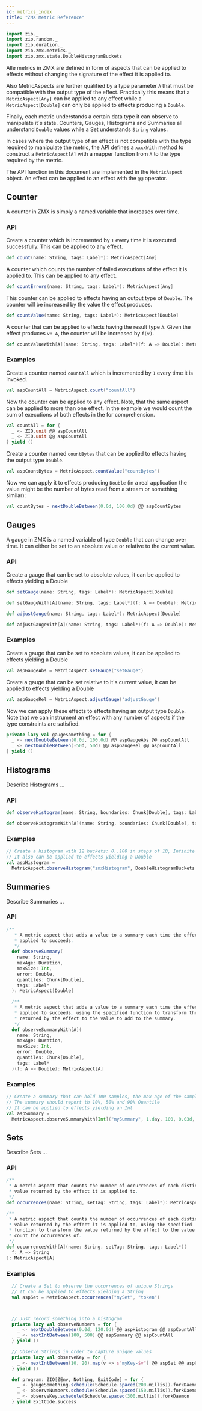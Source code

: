 ```yaml
---
id: metrics_index
title: "ZMX Metric Reference"
---
```


```scala mdoc:invisible
import zio._
import zio.random._
import zio.duration._
import zio.zmx.metrics._
import zio.zmx.state.DoubleHistogramBuckets
```

Alle metrics in ZMX are defined in form of aspects that can be applied to effects without changing 
the signature of the effect it is applied to. 

Also MetricAspects are further qualified by a type parameter `A` that must be compatible with the 
output type of the effect. Practically this means that a `MetricAspect[Any]` can be applied to 
any effect while a `MetricAspect[Double]` can only be applied to effects producing a `Double`.

Finally, each metric understands a certain data type it can observe to manipulate it´s state. 
Counters, Gauges, Histograms and Summaries all understand `Double` values while a Set understands 
`String` values. 

In cases where the output type of an effect is not compatible with the type required to manipulate the 
metric, the API defines a `xxxxWith` method to construct a `MetricAspect[A]` with a mapper function 
from `A` to the type required by the metric.

The API function in this document are implemented in the `MetricAspect` object. An effect can be applied to an effect with the `@@` operator. 


## Counter

A counter in ZMX is simply a named variable that increases over time.

### API 

Create a counter which is incremented by `1` every time it is executed successfully. This can be applied to any effect. 

```scala
def count(name: String, tags: Label*): MetricAspect[Any]
```  

A counter which counts the number of failed executions of the effect it is applied to. This can 
be applied to any effect. 

```scala
def countErrors(name: String, tags: Label*): MetricAspect[Any]
```

This counter can be applied to effects having an output type of `Double`. The counter will be 
increased by the value the effect produces. 

```scala
def countValue(name: String, tags: Label*): MetricAspect[Double]
```

A counter that can be applied to effects having the result type `A`. Given the effect 
produces `v: A`, the counter will be increased by `f(v)`.
```scala
def countValueWith[A](name: String, tags: Label*)(f: A => Double): MetricAspect[A]
```

### Examples

Create a counter named `countAll` which is incremented by `1` every time it is invoked. 

```scala mdoc:silent
val aspCountAll = MetricAspect.count("countAll")
```

Now the counter can be applied to any effect. Note, that the same aspect can be applied 
to more than one effect. In the example we would count the sum of executions of both effects 
in the for comprehension. 

```scala mdoc:silent
val countAll = for {
  _ <- ZIO.unit @@ aspCountAll
  _ <- ZIO.unit @@ aspCountAll
} yield ()
```  

Create a counter named `countBytes` that can be applied to effects having the output type `Double`. 

```scala mdoc:silent
val aspCountBytes = MetricAspect.countValue("countBytes")
```

Now we can apply it to effects producing `Double` (in a real application the value might be 
the number of bytes read from a stream or something similar):

```scala mdoc:silent
val countBytes = nextDoubleBetween(0.0d, 100.0d) @@ aspCountBytes
```

## Gauges

A gauge in ZMX is a named variable of type `Double` that can change over time. It can either be set 
to an absolute value or relative to the current value.

### API 

Create a gauge that can be set to absolute values, it can be applied to effects yielding a Double

```scala
def setGauge(name: String, tags: Label*): MetricAspect[Double]
```

```scala
def setGaugeWith[A](name: String, tags: Label*)(f: A => Double): MetricAspect[A]
```

```scala
def adjustGauge(name: String, tags: Label*): MetricAspect[Double]
```

```scala
def adjustGaugeWith[A](name: String, tags: Label*)(f: A => Double): MetricAspect[A]
```

### Examples 

Create a gauge that can be set to absolute values, it can be applied to effects yielding a Double

```scala mdoc:silent
val aspGaugeAbs = MetricAspect.setGauge("setGauge")
```

Create a gauge that can be set relative to it's current value, it can be applied to effects 
yielding a Double

```scala mdoc:silent
val aspGaugeRel = MetricAspect.adjustGauge("adjustGauge")
```

Now we can apply these effects to effects having an output type `Double`. Note that we can instrument 
an effect with any number of aspects if the type constraints are satisfied.

```scala mdoc:silent
private lazy val gaugeSomething = for {
  _ <- nextDoubleBetween(0.0d, 100.0d) @@ aspGaugeAbs @@ aspCountAll
  _ <- nextDoubleBetween(-50d, 50d) @@ aspGaugeRel @@ aspCountAll
} yield ()
```

## Histograms

Describe Histograms ... 

### API 

```scala
def observeHistogram(name: String, boundaries: Chunk[Double], tags: Label*): MetricAspect[Double]
```

```scala
def observeHistogramWith[A](name: String, boundaries: Chunk[Double], tags: Label*)(
```

### Examples

```scala mdoc:silent
// Create a histogram with 12 buckets: 0..100 in steps of 10, Infinite
// It also can be applied to effects yielding a Double
val aspHistogram =
  MetricAspect.observeHistogram("zmxHistogram", DoubleHistogramBuckets.linear(0.0d, 10.0d, 11).boundaries)
```

## Summaries

Describe Summaries ... 

### API 

```scala
/**
   * A metric aspect that adds a value to a summary each time the effect it is
   * applied to succeeds.
   */
  def observeSummary(
    name: String,
    maxAge: Duration,
    maxSize: Int,
    error: Double,
    quantiles: Chunk[Double],
    tags: Label*
  ): MetricAspect[Double]

  /**
   * A metric aspect that adds a value to a summary each time the effect it is
   * applied to succeeds, using the specified function to transform the value
   * returned by the effect to the value to add to the summary.
   */
  def observeSummaryWith[A](
    name: String,
    maxAge: Duration,
    maxSize: Int,
    error: Double,
    quantiles: Chunk[Double],
    tags: Label*
  )(f: A => Double): MetricAspect[A]
```  

### Examples

```scala mdoc:silent
// Create a summary that can hold 100 samples, the max age of the samples is 1 day.
// The summary should report th 10%, 50% and 90% Quantile
// It can be applied to effects yielding an Int
val aspSummary =
  MetricAspect.observeSummaryWith[Int]("mySummary", 1.day, 100, 0.03d, Chunk(0.1, 0.5, 0.9))(_.toDouble)
```

## Sets

Describe Sets ...

### API

```scala
/**
 * A metric aspect that counts the number of occurrences of each distinct
 * value returned by the effect it is applied to.
 */
def occurrences(name: String, setTag: String, tags: Label*): MetricAspect[String]

/**
 * A metric aspect that counts the number of occurrences of each distinct
 * value returned by the effect it is applied to, using the specified
 * function to transform the value returned by the effect to the value to
 * count the occurrences of.
 */
def occurrencesWith[A](name: String, setTag: String, tags: Label*)(
  f: A => String
): MetricAspect[A]
```

### Examples

```scala mdoc:silent
  // Create a Set to observe the occurrences of unique Strings
  // It can be applied to effects yielding a String
  val aspSet = MetricAspect.occurrences("mySet", "token")
```  







```scala mdoc:invisible


  // Just record something into a histogram
  private lazy val observeNumbers = for {
    _ <- nextDoubleBetween(0.0d, 120.0d) @@ aspHistogram @@ aspCountAll
    _ <- nextIntBetween(100, 500) @@ aspSummary @@ aspCountAll
  } yield ()

  // Observe Strings in order to capture unique values
  private lazy val observeKey = for {
    _ <- nextIntBetween(10, 20).map(v => s"myKey-$v") @@ aspSet @@ aspCountAll
  } yield ()

  def program: ZIO[ZEnv, Nothing, ExitCode] = for {
    _ <- gaugeSomething.schedule(Schedule.spaced(200.millis)).forkDaemon
    _ <- observeNumbers.schedule(Schedule.spaced(150.millis)).forkDaemon
    _ <- observeKey.schedule(Schedule.spaced(300.millis)).forkDaemon
  } yield ExitCode.success

```
